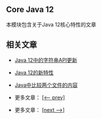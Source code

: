 ## Core Java 12

本模块包含关于Java 12核心特性的文章

## 相关文章

- [Java 12中的字符串API更新](docs/Java12中的字符串API更新.md)
- [Java 12的新特性](docs/Java12的新特性.md)
- [Java中比较两个文件的内容](docs/Java中比较两个文件的内容.md)

- 更多文章： [[<-- prev]](../java-11-3/README.md)
- 更多文章： [[next -->]](../java-13/README.md)
